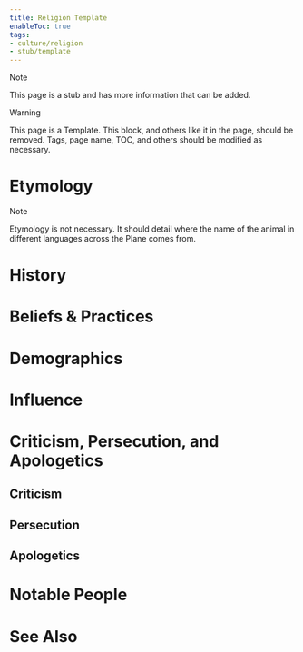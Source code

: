 ```yaml
---
title: Religion Template
enableToc: true
tags:
- culture/religion
- stub/template
---
```


> [!note]
> This page is a stub and has more information that can be added.

> [!warning]
> This page is a Template. This block, and others like it in the page, should be removed. Tags, page name, TOC, and others should be modified as necessary.

# Etymology

> [!note]
> Etymology is not necessary. It should detail where the name of the animal in different languages across the Plane comes from.
# History

# Beliefs & Practices

# Demographics

# Influence

# Criticism, Persecution, and Apologetics
## Criticism

## Persecution

## Apologetics

# Notable People

# See Also